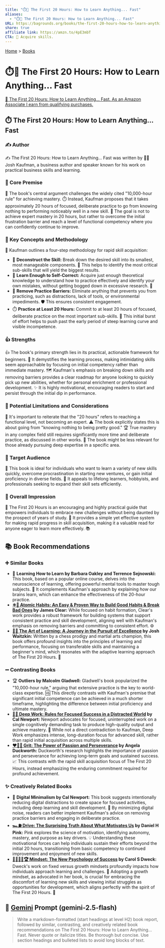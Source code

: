 ```yaml
---
title: "⏱️🚀 The First 20 Hours: How to Learn Anything... Fast"
aliases:
  - "⏱️🚀 The First 20 Hours: How to Learn Anything... Fast"
URL: https://bagrounds.org/books/the-first-20-hours-how-to-learn-anything-fast
share: true
affiliate link: https://amzn.to/4pE3mbT
CTA: 🚀 Acquire skills.
---
```

[Home](../index.md) > [Books](./index.md)  
# ⏱️🚀 The First 20 Hours: How to Learn Anything... Fast  
[🛒 The First 20 Hours: How to Learn Anything... Fast. As an Amazon Associate I earn from qualifying purchases.](https://amzn.to/4pE3mbT)  
  
## ⏱️ The First 20 Hours: How to Learn Anything... Fast  
  
### ✍️ Author  
✍️ The First 20 Hours: How to Learn Anything... Fast was written by 👨‍💼 Josh Kaufman, a business author and speaker known for his work on practical business skills and learning.  
  
### 🎯 Core Premise  
🎯 The book's central argument challenges the widely cited "10,000-hour rule" for achieving mastery. ⏱️ Instead, Kaufman proposes that it takes approximately 20 hours of focused, deliberate practice to go from knowing nothing to performing noticeably well in a new skill. 🚀 The goal is not to achieve expert mastery in 20 hours, but rather to overcome the initial frustration barrier and reach a level of functional competency where you can confidently continue to improve.  
  
### 🔑 Key Concepts and Methodology  
🔑 Kaufman outlines a four-step methodology for rapid skill acquisition:  
* 🔨 **Deconstruct the Skill:** Break down the desired skill into its smallest, most manageable components. 🧩 This helps to identify the most critical sub-skills that will yield the biggest results.  
* 🧠 **Learn Enough to Self-Correct:** Acquire just enough theoretical knowledge to understand how to practice effectively and identify your own mistakes, without getting bogged down in excessive research. 🧐  
* 🚧 **Remove Practice Barriers:** Eliminate anything that prevents you from practicing, such as distractions, lack of tools, or environmental impediments. 🛡️ This ensures consistent engagement.  
* ⏱️ **Practice at Least 20 Hours:** Commit to at least 20 hours of focused, deliberate practice on the most important sub-skills. 💪 This initial burst of effort helps to push past the early period of steep learning curve and visible incompetence.  
  
### 👍 Strengths  
👍 The book's primary strength lies in its practical, actionable framework for beginners. 🚀 It demystifies the learning process, making intimidating skills seem approachable by focusing on initial competency rather than immediate mastery. 🗺️ Kaufman's emphasis on breaking down skills and removing barriers provides a clear roadmap for anyone looking to quickly pick up new abilities, whether for personal enrichment or professional development. ✨ It is highly motivational, encouraging readers to start and persist through the initial dip in performance.  
  
### 🤔 Potential Limitations and Considerations  
🤔 It's important to reiterate that the "20 hours" refers to reaching a functional level, not becoming an expert. ⚠️ The book explicitly states this is about going from "knowing nothing to being pretty good." 🏆 True mastery in any complex field still requires significantly more time and deliberate practice, as discussed in other works. 🤷 The book might be less relevant for those already pursuing deep expertise in a specific area.  
  
### 👥 Target Audience  
👥 This book is ideal for individuals who want to learn a variety of new skills quickly, overcome procrastination in starting new ventures, or gain initial proficiency in diverse fields. 🎯 It appeals to lifelong learners, hobbyists, and professionals seeking to expand their skill sets efficiently.  
  
### 🌟 Overall Impression  
🌟 The First 20 Hours is an encouraging and highly practical guide that empowers individuals to embrace new challenges without being daunted by the prospect of years of study. 🚀 It provides a simple yet effective system for making rapid progress in skill acquisition, making it a valuable read for anyone eager to learn more effectively. 📚  
  
## 📚 Book Recommendations  
  
### ➕ Similar Books  
* 🧠 **Learning How to Learn by Barbara Oakley and Terrence Sejnowski:** This book, based on a popular online course, delves into the neuroscience of learning, offering powerful mental tools to master tough subjects. 💪 It complements Kaufman's approach by explaining *how* our brains learn, which can enhance the effectiveness of the 20-hour practice.  
* **[⚛️🔄 Atomic Habits: An Easy & Proven Way to Build Good Habits & Break Bad Ones](./atomic-habits.md) by James Clear:** While focused on habit formation, Clear's work provides a robust framework for building systems that support consistent practice and skill development, aligning well with Kaufman's emphasis on removing barriers and committing to consistent effort. ⚙️  
* **[🎨🤓 The Art of Learning: A Journey in the Pursuit of Excellence](./the-art-of-learning.md) by Josh Waitzkin:** Written by a chess prodigy and martial arts champion, this book offers profound insights into the principles of learning and performance, focusing on transferable skills and maintaining a beginner's mind, which resonates with the adaptive learning approach of The First 20 Hours. 🧘  
  
### ➖ Contrasting Books  
* 🏆 **Outliers by Malcolm Gladwell:** Gladwell's book popularized the "10,000-hour rule," arguing that extensive practice is the key to world-class expertise. 🆚 This directly contrasts with Kaufman's premise that significant initial competence can be achieved in a much shorter timeframe, highlighting the difference between initial proficiency and ultimate mastery.  
* **[🤿💼 Deep Work: Rules for Focused Success in a Distracted World](./deep-work.md) by Cal Newport:** Newport advocates for focused, uninterrupted work on a single cognitively demanding task to produce high-quality output and achieve mastery. 💭 While not a direct contradiction to Kaufman, Deep Work emphasizes intense, long-duration focus for advanced skill, rather than rapid initial acquisition across multiple skills.  
* **[❤️‍🔥💪 Grit: The Power of Passion and Perseverance](./grit-the-power-of-passion-and-perseverance.md) by Angela Duckworth:** Duckworth's research highlights the importance of passion and perseverance for achieving long-term goals and sustained success. 📈 This contrasts with the rapid skill acquisition focus of The First 20 Hours, instead emphasizing the enduring commitment required for profound achievement.  
  
### ✨ Creatively Related Books  
* 📱 **Digital Minimalism by Cal Newport:** This book suggests intentionally reducing digital distractions to create space for focused activities, including deep learning and skill development. 🧘 By minimizing digital noise, readers can better implement Kaufman's advice on removing practice barriers and engaging in deliberate practice.  
* **[🏎️⛽ Drive: The Surprising Truth About What Motivates Us](./drive-the-surprising-truth-about-what-motivates-us.md) by Daniel H Pink:** Pink explores the science of motivation, identifying autonomy, mastery, and purpose as key drivers. 💡 Understanding these motivational forces can help individuals sustain their efforts beyond the initial 20 hours, transitioning from basic competency to continued improvement and enjoyment of new skills.  
* **[🌱🧘🏼‍♀️🏆 Mindset: The New Psychology of Success](./mindset.md) by Carol S Dweck:** Dweck's work on fixed versus growth mindsets profoundly impacts how individuals approach learning and challenges. 🌱 Adopting a growth mindset, as advocated in her book, is crucial for embracing the discomfort of learning new skills and viewing initial struggles as opportunities for development, which aligns perfectly with the spirit of The First 20 Hours. 🌈  
  
## 💬 [Gemini](https://gemini.google.com) Prompt (gemini-2.5-flash)  
> Write a markdown-formatted (start headings at level H2) book report, followed by similar, contrasting, and creatively related book recommendations on The First 20 Hours: How to Learn Anything... Fast. Never quote or italicize titles. Be thorough but concise. Use section headings and bulleted lists to avoid long blocks of text.